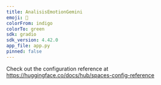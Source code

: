 ```yaml
---
title: AnalisisEmotionGemini
emoji: 🦀
colorFrom: indigo
colorTo: green
sdk: gradio
sdk_version: 4.42.0
app_file: app.py
pinned: false
---
```


Check out the configuration reference at https://huggingface.co/docs/hub/spaces-config-reference
